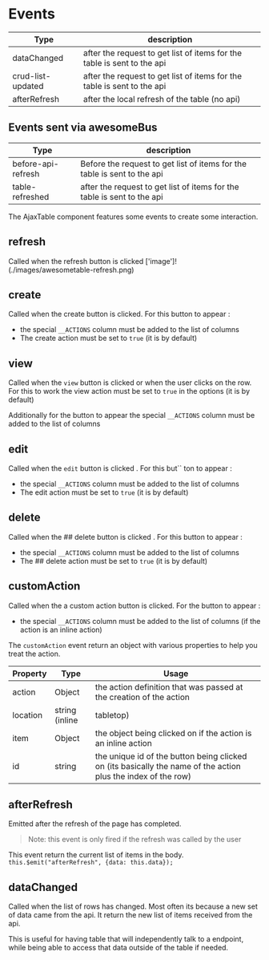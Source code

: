 # Events

| Type              | description                                                             |
|-------------------|-------------------------------------------------------------------------|
| dataChanged       | after the request to get list of items for the table is sent to the api |
| crud-list-updated | after the request to get list of items for the table is sent to the api |
| afterRefresh      | after the local refresh of the table (no api)                           |

## Events sent via awesomeBus

| Type               | description                                                              |
|--------------------|--------------------------------------------------------------------------|
| before-api-refresh | Before the request to get list of items for the table is sent to the api |
| table-refreshed    | after the request to get list of items for the table is sent to the api  |

The AjaxTable component features some events to create some interaction.

## refresh

Called when the refresh button is clicked
['image']!(./images/awesometable-refresh.png)

## create

Called when the create button is clicked. For this button to appear :

- the special `__ACTIONS` column must be added to the list of columns
- The create action must be set to `true` (it is by default)

## view

Called when the `view` button is clicked or when the user clicks on the row. For this to work the view action must be
set to `true` in the options (it is by default)

Additionally for the button to appear the special `__ACTIONS` column must be added to the list of columns

## edit

Called when the `edit` button is clicked  <i class="fa fa-edit"></i> . For this but``
ton to appear :

- the special `__ACTIONS` column must be added to the list of columns
- The edit action must be set to `true` (it is by default)

## delete

Called when the ## delete button is clicked  <i class="fa fa-edit"></i> . For this button to appear :

- the special `__ACTIONS` column must be added to the list of columns
- The ## delete action must be set to `true` (it is by default)

## customAction

Called when the a custom action button is clicked. For the button to appear :

- the special `__ACTIONS` column must be added to the list of columns (if the action is an inline action)

The `customAction` event return an object with various properties to help you treat the action.

| Property   |     Type      |     Usage      |
|----------|---------------|---------------|
| action | Object | the action definition that was passed at the creation of the action |
| location | string (inline | tabletop)| The location of the action |
| item | Object | the object being clicked on if the action is an inline action |
| id | string | the unique id of the button being clicked on (its basically the name of the action plus the index of the row) |

## afterRefresh

Emitted after the refresh of the page has completed.
> Note: this event is only fired if the refresh was called by the user

This event return the current list of items in the body.
`this.$emit("afterRefresh", {data: this.data});`

## dataChanged

Called when the list of rows has changed. Most often its because a new set of data came from the api. It return the new
list of items received from the api.

This is useful for having table that will independently talk to a endpoint, while being able to access that data outside
of the table if needed.


